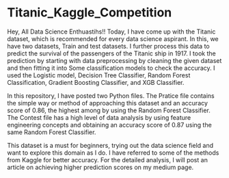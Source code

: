 # Titanic_Kaggle_Competition
Hey, All Data Science Enthuastihs!! Today, I have come up with the Titanic dataset, which is recommended for every data science aspirant. In this, we have two datasets, Train and test datasets. I further process this data to predict the survival of the passengers of the Titanic ship in 1917. I took the prediction by starting with data preprocessing by cleaning the
given dataset and then fitting it into Some classification models to check the accuracy. I used the Logistic model, Decision Tree Classifier, Random Forest Classification, Gradient Boosting Classifier, and XGB Classifier. 

In this repository, I have posted two Python files. The Pratice file contains the simple way or method of approaching this dataset and an accuracy score of 0.86, the highest among by using the Random Forest Classifier. The Contest file has a high level of data analysis by using feature engineering concepts and obtaining an accuracy score of 0.87 using the same Random Forest Classifier. 

This dataset is a must for beginners, trying out the data science field and want to explore this domain as I do. I have referred to some of the methods from Kaggle for better accuracy. For the detailed analysis, I will post an article on achieving higher prediction scores on my medium page.
